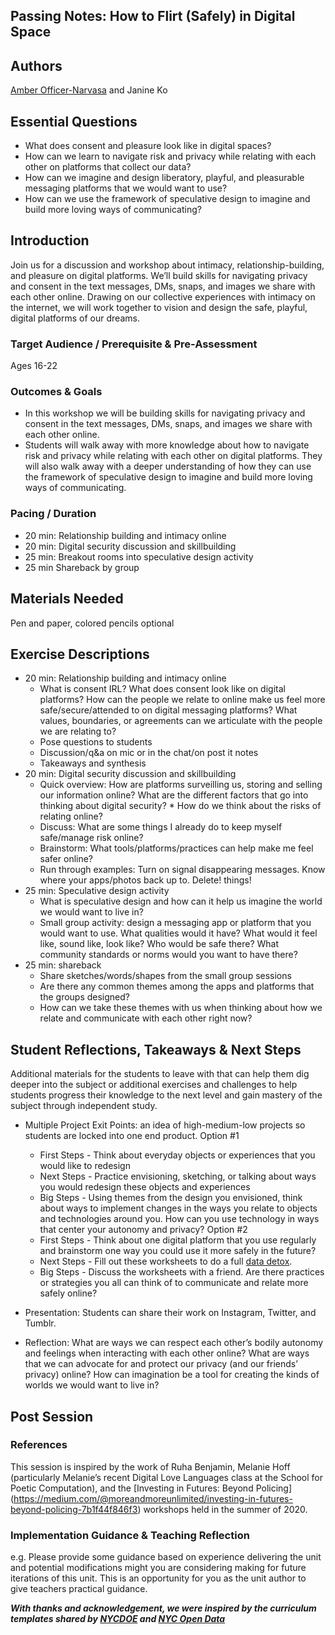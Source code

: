 ## Passing Notes: How to Flirt (Safely) in Digital Space

## Authors
[Amber Officer-Narvasa](amberonarvasa.weebly.com/work) and Janine Ko  

## Essential Questions
- What does consent and pleasure look like in digital spaces?
- How can we learn to navigate risk and privacy while relating with each other on platforms that collect our data? 
- How can we imagine and design liberatory, playful, and pleasurable messaging platforms that we would want to use? 
- How can we use the framework of speculative design to imagine and build more loving ways of communicating?


## Introduction
Join us for a discussion and workshop about intimacy, relationship-building, and pleasure on digital platforms. We’ll build skills for navigating privacy and consent in the text messages, DMs, snaps, and images we share with each other online. Drawing on our collective experiences with intimacy on the internet, we will work together to vision and design the safe, playful, digital platforms of our dreams.


### Target Audience / Prerequisite & Pre-Assessment
Ages 16-22

### Outcomes & Goals
- In this workshop we will be building skills for navigating privacy and consent in the text messages, DMs, snaps, and images we share with each other online.
- Students will walk away with more knowledge about how to navigate risk and privacy while relating with each other on digital platforms. They will also walk away with a deeper understanding of how they can use the framework of speculative design to imagine and build more loving ways of communicating.

### Pacing / Duration
- 20 min: Relationship building and intimacy online 
- 20 min: Digital security discussion and skillbuilding 
- 25 min: Breakout rooms into speculative design activity
- 25 min Shareback by group

## Materials Needed
Pen and paper, colored pencils optional

## Exercise Descriptions
* 20 min: Relationship building and intimacy online
  * What is consent IRL? What does consent look like on digital platforms? How can the people we relate to online make us feel more safe/secure/attended to on digital messaging platforms? What values, boundaries, or agreements can we articulate with the people we are relating to?
  * Pose questions to students
  * Discussion/q&a on mic or in the chat/on post it notes 
  * Takeaways and synthesis
 * 20 min: Digital security discussion and skillbuilding
   * Quick overview: How are platforms surveilling us, storing and selling our information online? What are the different factors that go into thinking about digital security?      * How do we think about the risks of relating online? 
   * Discuss: What are some things I already do to keep myself safe/manage risk online? 
   * Brainstorm: What tools/platforms/practices can help make me feel safer online? 
   * Run through examples: Turn on signal disappearing messages. Know where your apps/photos back up to. Delete! things!
 * 25 min: Speculative design activity
   * What is speculative design and how can it help us imagine the world we would want to live in?
   * Small group activity: design a messaging app or platform that you would want to use. What qualities would it have? What would it feel like, sound like, look like? Who would be safe there? What community standards or norms would you want to have there?
 * 25 min: shareback
   * Share sketches/words/shapes from the small group sessions
   * Are there any common themes among the apps and platforms that the groups designed?
   * How can we take these themes with us when thinking about how we relate and communicate with each other right now? 



## Student Reflections, Takeaways & Next Steps
Additional materials for the students to leave with that can help them dig deeper into the subject or additional exercises and challenges to help students progress their knowledge to the next level and gain mastery of the subject through independent study.

* Multiple Project Exit Points: an idea of high-medium-low projects so students are locked into one end product.
Option #1
  * First Steps - Think about everyday objects or experiences that you would like to redesign
  * Next Steps - Practice envisioning, sketching, or talking about ways you would redesign these objects and experiences 
  * Big Steps - Using themes from the design you envisioned, think about ways to implement changes in the ways you relate to objects and technologies around you. How can you use technology in ways that center your autonomy and privacy?
Option #2
  * First Steps - Think about one digital platform that you use regularly and brainstorm one way you could use it more safely in the future? 
  * Next Steps - Fill out these worksheets to do a full [data detox](https://cdn.ttc.io/s/datadetoxkit.org/youth/Data-Detox-x-Youth_EN.pdf).
  * Big Steps - Discuss the worksheets with a friend. Are there practices or strategies you all can think of to communicate and relate more safely online? 

* Presentation: Students can share their work on Instagram, Twitter, and Tumblr.
* Reflection: What are ways we can respect each other’s bodily autonomy and feelings when interacting with each other online? What are ways that we can advocate for and protect our privacy (and our friends’ privacy) online? How can imagination be a tool for creating the kinds of worlds we would want to live in? 
## Post Session

### References
This session is inspired by the work of Ruha Benjamin, Melanie Hoff (particularly Melanie’s recent Digital Love Languages class at the School for Poetic Computation), and the [Investing in Futures: Beyond Policing] (https://medium.com/@moreandmoreunlimited/investing-in-futures-beyond-policing-7b1f44f846f3) workshops held in the summer of 2020.  

### Implementation Guidance & Teaching Reflection  
e.g. Please provide some guidance based on experience delivering the unit and potential modifications might you are considering making for future iterations of this unit. This is an opportunity for you as the unit author to give teachers practical guidance.

***With thanks and acknowledgement, we were inspired by the curriculum templates shared by [NYCDOE](http://blueprint.cs4all.nyc/units/40/) and [NYC Open Data](https://github.com/datapolitan/Data_Analytics_Classes/blob/gh-pages/Excel_Tools_Summarizing_Data.md)***
